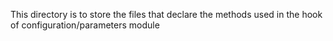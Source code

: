 This directory is to store the files that declare the methods used in the hook of configuration/parameters module